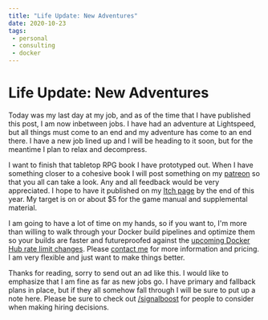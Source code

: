 ```yaml
---
title: "Life Update: New Adventures"
date: 2020-10-23
tags:
 - personal
 - consulting
 - docker
---
```


# Life Update: New Adventures

Today was my last day at my job, and as of the time that I have published this
post, I am now inbetween jobs. I have had an adventure at Lightspeed, but all
things must come to an end and my adventure has come to an end there. I have a
new job lined up and I will be heading to it soon, but for the meantime I plan
to relax and decompress.

I want to finish that tabletop RPG book I have prototyped out. When I have
something closer to a cohesive book I will post something on my
[patreon](https://www.patreon.com/cadey) so that you all can take a look. Any
and all feedback would be very appreciated. I hope to have it published on my
[Itch page](https://withinstudios.itch.io/) by the end of this year. My target
is on or about $5 for the game manual and supplemental material.

I am going to have a lot of time on my hands, so if you want to, I'm more than
willing to walk through your Docker build pipelines and optimize them so your
builds are faster and futureproofed against the [upcoming Docker Hub rate limit
changes](https://www.docker.com/blog/scaling-docker-to-serve-millions-more-developers-network-egress/).
Please [contact me](/contact) for more information and pricing. I am very
flexible and just want to make things better. 

Thanks for reading, sorry to send out an ad like this. I would like to emphasize
that I am fine as far as new jobs go. I have primary and fallback plans in
place, but if they all somehow fall through I will be sure to put up a note
here. Please be sure to check out [/signalboost](/signalboost) for people to
consider when making hiring decisions.
